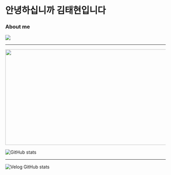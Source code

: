 <h1>안녕하십니까 김태현입니다</h1>

<h3>About me</h3>
<a href="https://velog.io/@x0gus/posts"><img src="https://img.shields.io/badge/Velog-20C997?style=for-the-badge&logo=Velog&logoColor=white"/></a>
<hr>
<a href="https://www.gitanimals.org/en_US?utm_medium=image&utm_source=taehyun00&utm_content=farm">
<img
  src="https://render.gitanimals.org/farms/taehyun00"
  width="600"
  height="300"
/>
</a>

![GitHub stats](https://github-readme-stats.vercel.app/api?username=taehyun00&count_private=true&show_icons=true&theme=solarized-light)

<hr>

![Velog GitHub stats](https://velog-github-badge.vercel.app/badge/x0gus?theme=light&posts=3)
